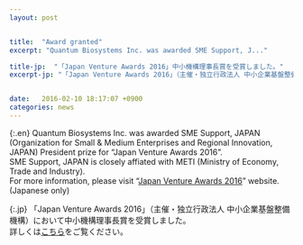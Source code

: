 ```yaml
---
layout: post


title:  "Award granted"
excerpt: "Quantum Biosystems Inc. was awarded SME Support, J..."

title-jp:  "「Japan Venture Awards 2016」中小機構理事長賞を受賞しました。"
excerpt-jp: "「Japan Venture Awards 2016」（主催・独立行政法人 中小企業基盤整備機構）に..."


date:   2016-02-10 18:17:07 +0900
categories: news
---
```


{:.en}
Quantum Biosystems Inc. was awarded SME Support, JAPAN (Organization for Small & Medium Enterprises and Regional Innovation, JAPAN) President prize for “Japan Venture Awards 2016”.  
SME Support, JAPAN is closely affiated with METI (Ministry of Economy, Trade and Industry).  
For more information, please visit “[Japan Venture Awards 2016](http://j-venture.smrj.go.jp/)” website. (Japanese only)


{:.jp}
「Japan Venture Awards 2016」（主催・独立行政法人 中小企業基盤整備機構）において中小機構理事長賞を受賞しました。  
詳しくは[こちら](http://j-venture.smrj.go.jp/?lang=jpn?lang=jpn)をご覧ください。